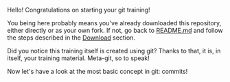 Hello! Congratulations on starting your git training!

You being here probably means you've already downloaded this repository,
either directly or as your own fork. If not, go back to
[README.md](./README.md) and follow the steps described in the
[Download](./README.md#download) section.

Did you notice this training itself is created using git?
Thanks to that, it is, in itself, your training material. Meta-git,
so to speak!

Now let's have a look at the most basic concept in git: commits!
